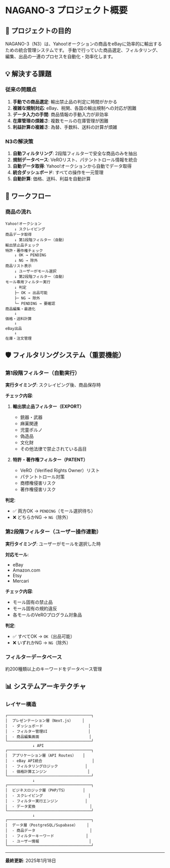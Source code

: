 # NAGANO-3 プロジェクト概要

## 🎯 プロジェクトの目的

NAGANO-3（N3）は、Yahoo!オークションの商品をeBayに効率的に輸出するための統合管理システムです。
手動で行っていた商品選定、フィルタリング、編集、出品の一連のプロセスを自動化・効率化します。

## 💡 解決する課題

### 従来の問題点
1. **手動での商品選定**: 輸出禁止品の判定に時間がかかる
2. **複雑な規制対応**: eBay、税関、各国の輸出規制への対応が困難
3. **データ入力の手間**: 商品情報の手動入力が非効率
4. **在庫管理の煩雑さ**: 複数モールの在庫管理が困難
5. **利益計算の複雑さ**: 為替、手数料、送料の計算が煩雑

### N3の解決策
1. **自動フィルタリング**: 2段階フィルターで安全な商品のみを抽出
2. **規制データベース**: VeROリスト、パテントトロール情報を統合
3. **自動データ取得**: Yahoo!オークションから自動でデータ取得
4. **統合ダッシュボード**: すべての操作を一元管理
5. **自動計算**: 価格、送料、利益を自動計算

## 🔄 ワークフロー

### 商品の流れ

```
Yahoo!オークション
    ↓ スクレイピング
商品データ取得
    ↓ 第1段階フィルター（自動）
輸出禁止品チェック
特許・著作権チェック
    ↓ OK → PENDING
    ↓ NG → 除外
商品リスト表示
    ↓ ユーザーがモール選択
    ↓ 第2段階フィルター（自動）
モール専用フィルター実行
    ↓ 判定
    ├─ OK → 出品可能
    ├─ NG → 除外
    └─ PENDING → 要確認
商品編集・最適化
    ↓
価格・送料計算
    ↓
eBay出品
    ↓
在庫・注文管理
```

## 🛡️ フィルタリングシステム（重要機能）

### 第1段階フィルター（自動実行）

**実行タイミング**: スクレイピング後、商品保存時

**チェック内容**:
1. **輸出禁止品フィルター（EXPORT）**
   - 銃器・武器
   - 麻薬関連
   - 児童ポルノ
   - 偽造品
   - 文化財
   - その他法律で禁止されている品目

2. **特許・著作権フィルター（PATENT）**
   - VeRO（Verified Rights Owner）リスト
   - パテントトロール対策
   - 商標権侵害リスク
   - 著作権侵害リスク

**判定**:
- ✅ 両方OK → `PENDING`（モール選択待ち）
- ❌ どちらかNG → `NG`（除外）

### 第2段階フィルター（ユーザー操作連動）

**実行タイミング**: ユーザーがモールを選択した時

**対応モール**:
- eBay
- Amazon.com
- Etsy
- Mercari

**チェック内容**:
- モール固有の禁止品
- モール固有の規約違反
- 各モールのVeROプログラム対象品

**判定**:
- ✅ すべてOK → `OK`（出品可能）
- ❌ いずれかNG → `NG`（除外）

### フィルターデータベース

約200種類以上のキーワードをデータベース管理

## 📊 システムアーキテクチャ

### レイヤー構造

```
┌─────────────────────────────────────┐
│  プレゼンテーション層（Next.js）    │
│  - ダッシュボード                    │
│  - フィルター管理UI                  │
│  - 商品編集画面                      │
└─────────────────────────────────────┘
            ↓ API
┌─────────────────────────────────────┐
│  アプリケーション層（API Routes）   │
│  - eBay API統合                      │
│  - フィルタリングロジック            │
│  - 価格計算エンジン                  │
└─────────────────────────────────────┘
            ↓
┌─────────────────────────────────────┐
│  ビジネスロジック層（PHP/TS）       │
│  - スクレイピング                    │
│  - フィルター実行エンジン            │
│  - データ変換                        │
└─────────────────────────────────────┘
            ↓
┌─────────────────────────────────────┐
│  データ層（PostgreSQL/Supabase）    │
│  - 商品データ                        │
│  - フィルターキーワード              │
│  - ユーザー情報                      │
└─────────────────────────────────────┘
```

---

**最終更新**: 2025年1月18日
